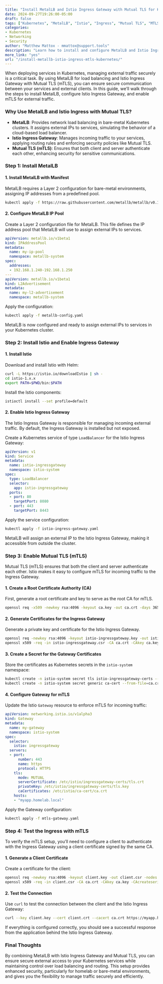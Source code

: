 ```yaml
---
title: "Install MetalLB and Istio Ingress Gateway with Mutual TLS for Kubernetes"  
date: 2024-09-27T19:26:00-05:00  
draft: false  
tags: ["Kubernetes", "MetalLB", "Istio", "Ingress", "Mutual TLS", "MTLS"]  
categories:  
- Kubernetes  
- Networking  
- Security  
author: "Matthew Mattox - mmattox@support.tools"  
description: "Learn how to install and configure MetalLB and Istio Ingress Gateway with Mutual TLS on Kubernetes to secure and manage external traffic."  
more_link: "yes"  
url: "/install-metallb-istio-ingress-mtls-kubernetes/"  
---
```


When deploying services in Kubernetes, managing external traffic securely is a critical task. By using MetalLB for load balancing and Istio Ingress Gateway with Mutual TLS (mTLS), you can ensure secure communication between your services and external clients. In this guide, we’ll walk through the steps to install MetalLB, configure Istio Ingress Gateway, and enable mTLS for external traffic.

<!--more-->

### Why Use MetalLB and Istio Ingress with Mutual TLS?

- **MetalLB**: Provides network load balancing in bare-metal Kubernetes clusters. It assigns external IPs to services, simulating the behavior of a cloud-based load balancer.
- **Istio Ingress Gateway**: Manages incoming traffic to your services, applying routing rules and enforcing security policies like Mutual TLS.
- **Mutual TLS (mTLS)**: Ensures that both client and server authenticate each other, enhancing security for sensitive communications.

### Step 1: Install MetalLB

#### 1. **Install MetalLB with Manifest**

MetalLB requires a Layer 2 configuration for bare-metal environments, assigning IP addresses from a predefined pool.

```bash
kubectl apply -f https://raw.githubusercontent.com/metallb/metallb/v0.12.1/manifests/metallb.yaml
```

#### 2. **Configure MetalLB IP Pool**

Create a Layer 2 configuration file for MetalLB. This file defines the IP address pool that MetalLB will use to assign external IPs to services.

```yaml
apiVersion: metallb.io/v1beta1
kind: IPAddressPool
metadata:
  name: my-ip-pool
  namespace: metallb-system
spec:
  addresses:
  - 192.168.1.240-192.168.1.250
---
apiVersion: metallb.io/v1beta1
kind: L2Advertisement
metadata:
  name: my-l2-advertisement
  namespace: metallb-system
```

Apply the configuration:

```bash
kubectl apply -f metallb-config.yaml
```

MetalLB is now configured and ready to assign external IPs to services in your Kubernetes cluster.

### Step 2: Install Istio and Enable Ingress Gateway

#### 1. **Install Istio**

Download and install Istio with Helm:

```bash
curl -L https://istio.io/downloadIstio | sh -
cd istio-1.x.x
export PATH=$PWD/bin:$PATH
```

Install the Istio components:

```bash
istioctl install --set profile=default
```

#### 2. **Enable Istio Ingress Gateway**

The Istio Ingress Gateway is responsible for managing incoming external traffic. By default, the Ingress Gateway is installed but not exposed.

Create a Kubernetes service of type `LoadBalancer` for the Istio Ingress Gateway:

```yaml
apiVersion: v1
kind: Service
metadata:
  name: istio-ingressgateway
  namespace: istio-system
spec:
  type: LoadBalancer
  selector:
    app: istio-ingressgateway
  ports:
  - port: 80
    targetPort: 8080
  - port: 443
    targetPort: 8443
```

Apply the service configuration:

```bash
kubectl apply -f istio-ingress-gateway.yaml
```

MetalLB will assign an external IP to the Istio Ingress Gateway, making it accessible from outside the cluster.

### Step 3: Enable Mutual TLS (mTLS)

Mutual TLS (mTLS) ensures that both the client and server authenticate each other. Istio makes it easy to configure mTLS for incoming traffic to the Ingress Gateway.

#### 1. **Create a Root Certificate Authority (CA)**

First, generate a root certificate and key to serve as the root CA for mTLS.

```bash
openssl req -x509 -newkey rsa:4096 -keyout ca.key -out ca.crt -days 365 -nodes -subj "/CN=RootCA"
```

#### 2. **Generate Certificates for the Ingress Gateway**

Generate a private key and certificate for the Istio Ingress Gateway.

```bash
openssl req -newkey rsa:4096 -keyout istio-ingressgateway.key -out istio-ingressgateway.csr -nodes -subj "/CN=istio-ingressgateway"
openssl x509 -req -in istio-ingressgateway.csr -CA ca.crt -CAkey ca.key -CAcreateserial -out istio-ingressgateway.crt -days 365
```

#### 3. **Create a Secret for the Gateway Certificates**

Store the certificates as Kubernetes secrets in the `istio-system` namespace:

```bash
kubectl create -n istio-system secret tls istio-ingressgateway-certs --key istio-ingressgateway.key --cert istio-ingressgateway.crt
kubectl create -n istio-system secret generic ca-cert --from-file=ca.crt=ca.crt
```

#### 4. **Configure Gateway for mTLS**

Update the Istio `Gateway` resource to enforce mTLS for incoming traffic:

```yaml
apiVersion: networking.istio.io/v1alpha3
kind: Gateway
metadata:
  name: my-gateway
  namespace: istio-system
spec:
  selector:
    istio: ingressgateway
  servers:
  - port:
      number: 443
      name: https
      protocol: HTTPS
    tls:
      mode: MUTUAL
      serverCertificate: /etc/istio/ingressgateway-certs/tls.crt
      privateKey: /etc/istio/ingressgateway-certs/tls.key
      caCertificates: /etc/istio/ca-cert/ca.crt
    hosts:
    - "myapp.homelab.local"
```

Apply the Gateway configuration:

```bash
kubectl apply -f mtls-gateway.yaml
```

### Step 4: Test the Ingress with mTLS

To verify the mTLS setup, you’ll need to configure a client to authenticate with the Ingress Gateway using a client certificate signed by the same CA.

#### 1. **Generate a Client Certificate**

Create a certificate for the client:

```bash
openssl req -newkey rsa:4096 -keyout client.key -out client.csr -nodes -subj "/CN=client"
openssl x509 -req -in client.csr -CA ca.crt -CAkey ca.key -CAcreateserial -out client.crt -days 365
```

#### 2. **Test the Connection**

Use `curl` to test the connection between the client and the Istio Ingress Gateway:

```bash
curl --key client.key --cert client.crt --cacert ca.crt https://myapp.homelab.local
```

If everything is configured correctly, you should see a successful response from the application behind the Istio Ingress Gateway.

### Final Thoughts

By combining MetalLB with Istio Ingress Gateway and Mutual TLS, you can ensure secure external access to your Kubernetes services while maintaining control over load balancing and routing. This setup provides enhanced security, particularly for homelab or bare-metal environments, and gives you the flexibility to manage traffic securely and efficiently.
